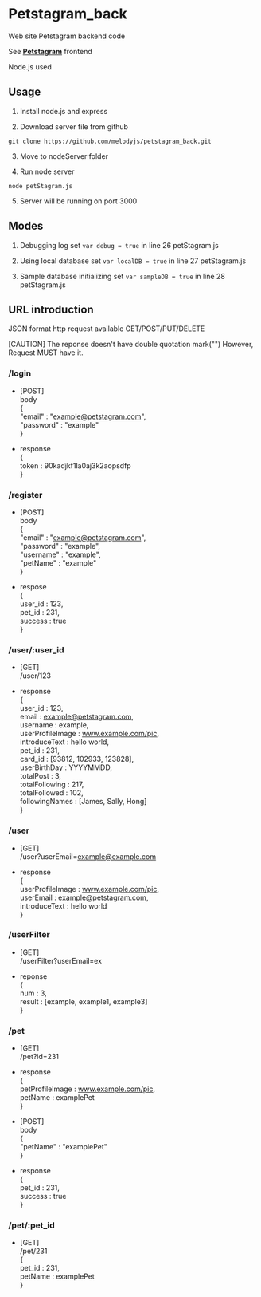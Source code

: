 # Petstagram_back
Web site
Petstagram backend code

See [**Petstagram**](https://github.com/psi9730/pet-stagram) frontend

Node.js used

## Usage
1. Install node.js and express

2. Download server file from github

`git clone https://github.com/melodyjs/petstagram_back.git`

3. Move to nodeServer folder

4. Run node server 

`node petStagram.js`

5. Server will be running on port 3000

## Modes
1. Debugging log
set `var debug = true` in line 26 petStagram.js

2. Using local database
set `var localDB = true` in line 27 petStagram.js

3. Sample database initializing
set `var sampleDB = true` in line 28 petStagram.js 

## URL introduction  
JSON format http request available
GET/POST/PUT/DELETE

[CAUTION]
The reponse doesn't have double quotation mark("")
However, Request MUST have it. 

### /login  
- [POST]  
  body  
  {  
    "email" : "example@petstagram.com",  
    "password" : "example"  
  }  
  
- response  
  {  
    token : 90kadjkf1la0aj3k2aopsdfp  
   }  
  
### /register  
- [POST]  
  body  
  {  
    "email" : "example@petstagram.com",  
    "password" : "example",  
    "username" : "example",  
    "petName" : "example"  
  }  
  
- respose  
  {  
      user_id : 123,  
      pet_id : 231,  
      success : true  
  }  
  
### /user/:user_id  
- [GET]  
  /user/123  
  
- response  
  {  
      user_id : 123,  
      email : example@petstagram.com,  
      username : example,  
      userProfileImage : www.example.com/pic,  
      introduceText : hello world,  
      pet_id : 231,  
      card_id : [93812, 102933, 123828],  
      userBirthDay : YYYYMMDD,  
      totalPost : 3,  
      totalFollowing : 217,  
      totalFollowed : 102,  
      followingNames : [James, Sally, Hong]  
  }  
  
### /user  
- [GET]  
  /user?userEmail=example@example.com  
  
- response  
  {  
      userProfileImage : www.example.com/pic,  
      userEmail : example@petstagram.com,  
      introduceText : hello world  
  }  
  
### /userFilter  
- [GET]  
  /userFilter?userEmail=ex  
  
- reponse  
  {  
      num : 3,  
      result : [example, example1, example3]  
  }  
  
### /pet  
- [GET]  
  /pet?id=231  
  
- response  
  {  
      petProfileImage : www.example.com/pic,  
      petName : examplePet  
  }  
  
- [POST]  
  body  
  {  
      "petName" : "examplePet"  
  }  
  
- response  
  {  
      pet_id : 231,  
      success : true  
  }  

### /pet/:pet_id  
- [GET]  
  /pet/231  
  {  
      pet_id : 231,  
      petName : examplePet  
  }  
  

  
